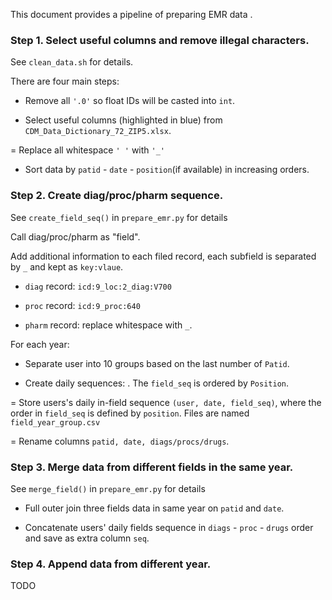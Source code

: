 This document provides a pipeline of preparing EMR data .

### Step 1. Select useful columns and remove illegal characters.

See `clean_data.sh` for details.

There are four main steps: 

- Remove all `'.0'` so float IDs will be casted into `int`.

- Select useful columns (highlighted in blue) from `CDM_Data_Dictionary_72_ZIP5.xlsx`.

= Replace all whitespace `' '` with  `'_'`

- Sort data by `patid` - `date` - `position`(if available) in increasing orders.

### Step 2. Create diag/proc/pharm sequence.

See `create_field_seq()` in `prepare_emr.py` for details

Call diag/proc/pharm as "field".

Add additional information to each filed record, each subfield is separated by `_` and kept as `key:vlaue`.

   - `diag` record: `icd:9_loc:2_diag:V700`

   - `proc` record: `icd:9_proc:640`

   - `pharm` record: replace whitespace with `_`.

For each year:

- Separate user into 10 groups based on the last number of `Patid`.

- Create daily sequences: . The `field_seq` is ordered by `Position`.

= Store users's daily in-field sequence `(user, date, field_seq)`, where the order in `field_seq` is defined by `position`. Files are named `field_year_group.csv`

= Rename columns `patid, date, diags/procs/drugs`.

### Step 3. Merge data from different fields in the same year.

See `merge_field()` in `prepare_emr.py` for details

- Full outer join three fields data in same year on `patid` and `date`. 

- Concatenate users' daily fields sequence in `diags` - `proc` - `drugs` order and save as extra column `seq`.



### Step 4. Append data from different year.

TODO



